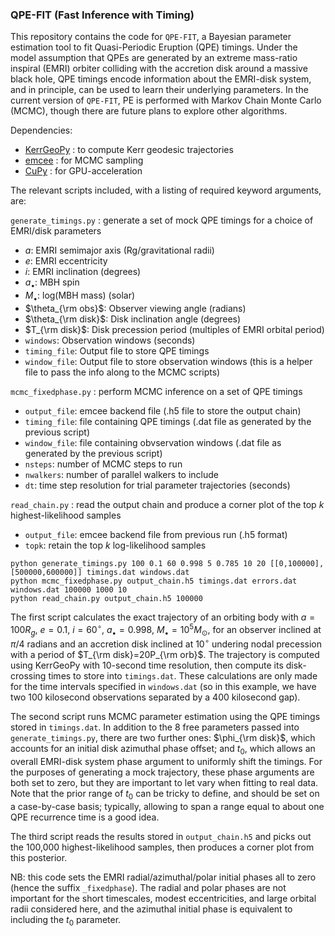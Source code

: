 ### QPE-FIT (Fast Inference with Timing)

This repository contains the code for `QPE-FIT`, a Bayesian parameter estimation tool to fit Quasi-Periodic Eruption (QPE) timings. Under the model assumption that QPEs are generated by an extreme mass-ratio inspiral (EMRI) orbiter colliding with the accretion disk around a massive black hole, QPE timings encode information about the EMRI-disk system, and in principle, can be used to learn their underlying parameters. In the current version of `QPE-FIT`, PE is performed with Markov Chain Monte Carlo (MCMC), though there are future plans to explore other algorithms.

Dependencies:
- [KerrGeoPy](https://kerrgeopy.readthedocs.io/en/latest/) : to compute Kerr geodesic trajectories
- [emcee](https://emcee.readthedocs.io/en/stable/) : for MCMC sampling
- [CuPy](https://cupy.dev/) : for GPU-acceleration

The relevant scripts included, with a listing of required keyword arguments, are:

`generate_timings.py` : generate a set of mock QPE timings for a choice of EMRI/disk parameters
- $a$: EMRI semimajor axis (Rg/gravitational radii)
- $e$: EMRI eccentricity
- $i$: EMRI inclination (degrees)
- $a_\bullet$: MBH spin
- $M_\bullet$: log(MBH mass) (solar)
- $\theta_{\rm obs}$: Observer viewing angle (radians)
- $\theta_{\rm disk}$: Disk inclination angle (degrees)
- $T_{\rm disk}$: Disk precession period (multiples of EMRI orbital period)
- `windows`: Observation windows (seconds)
- `timing_file`: Output file to store QPE timings
- `window_file`: Output file to store observation windows (this is a helper file to pass the info along to the MCMC scripts)

`mcmc_fixedphase.py` : perform MCMC inference on a set of QPE timings
- `output_file`: emcee backend file (.h5 file to store the output chain)
- `timing_file`: file containing QPE timings (.dat file as generated by the previous script)
- `window_file`: file containing obvservation windows (.dat file as generated by the previous script)
- `nsteps`: number of MCMC steps to run
- `nwalkers`: number of parallel walkers to include
- `dt`: time step resolution for trial parameter trajectories (seconds)

`read_chain.py` : read the output chain and produce a corner plot of the top $k$ highest-likelihood samples
- `output_file`: emcee backend file from previous run (.h5 format)
- `topk`: retain the top $k$ log-likelihood samples

```
python generate_timings.py 100 0.1 60 0.998 5 0.785 10 20 [[0,100000],[500000,600000]] timings.dat windows.dat
python mcmc_fixedphase.py output_chain.h5 timings.dat errors.dat windows.dat 100000 1000 10
python read_chain.py output_chain.h5 100000
```

The first script calculates the exact trajectory of an orbiting body with $a=100R_g$, $e=0.1$, $i=60^\circ$, $a_\bullet=0.998$, $M_\bullet=10^5M_\odot$, for an observer inclined at $\pi/4$ radians and an accretion disk inclined at $10^\circ$ undering nodal precession with a period of $T_{\rm disk}=20P_{\rm orb}$. The trajectory is computed using KerrGeoPy with 10-second time resolution, then compute its disk-crossing times to store into `timings.dat`. These calculations are only made for the time intervals specified in `windows.dat` (so in this example, we have two 100 kilosecond observations separated by a 400 kilosecond gap).

The second script runs MCMC parameter estimation using the QPE timings stored in `timings.dat`. In addition to the 8 free parameters passed into `generate_timings.py`, there are two further ones: $\phi_{\rm disk}$, which accounts for an initial disk azimuthal phase offset; and $t_0$, which allows an overall EMRI-disk system phase argument to uniformly shift the timings. For the purposes of generating a mock trajectory, these phase arguments are both set to zero, but they are important to let vary when fitting to real data. Note that the prior range of $t_0$ can be tricky to define, and should be set on a case-by-case basis; typically, allowing to span a range equal to about one QPE recurrence time is a good idea.

The third script reads the results stored in `output_chain.h5` and picks out the 100,000 highest-likelihood samples, then produces a corner plot from this posterior.

NB: this code sets the EMRI radial/azimuthal/polar initial phases all to zero (hence the suffix `_fixedphase`). The radial and polar phases are not important for the short timescales, modest eccentricities, and large orbital radii considered here, and the azimuthal initial phase is equivalent to including the $t_0$ parameter.
